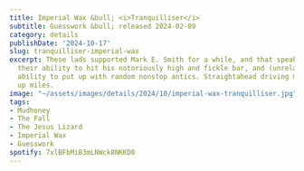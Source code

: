 ```yaml
---
title: Imperial Wax &bull; <i>Tranquilliser</i>
subtitle: Guesswork &bull; released 2024-02-09
category: details
publishDate: '2024-10-17'
slug: tranquilliser-imperial-wax
excerpt: These lads supported Mark E. Smith for a while, and that speaks loads about
  their ability to hit his notoriously high and fickle bar, and (unrelated) their
  ability to put up with random nonstop antics. Straightahead driving music for eating
  up miles.
image: "~/assets/images/details/2024/10/imperial-wax-tranquilliser.jpg"
tags:
- Mudhoney
- The Fall
- The Jesus Lizard
- Imperial Wax
- Guesswork
spotify: 7xlBFbMiB3mLNWck8NKKD0
---
```


